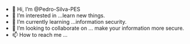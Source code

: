 - 👋 Hi, I’m @Pedro-Silva-PES
- 👀 I’m interested in ...learn new things.
- 🌱 I’m currently learning ...information security.
- 💞️ I’m looking to collaborate on ... make your information more secure.
- 📫 How to reach me ... 

<!---
Pedro-Silva-PES/Pedro-Silva-PES is a ✨ special ✨ repository because its `README.md` (this file) appears on your GitHub profile.
You can click the Preview link to take a look at your changes.
--->
